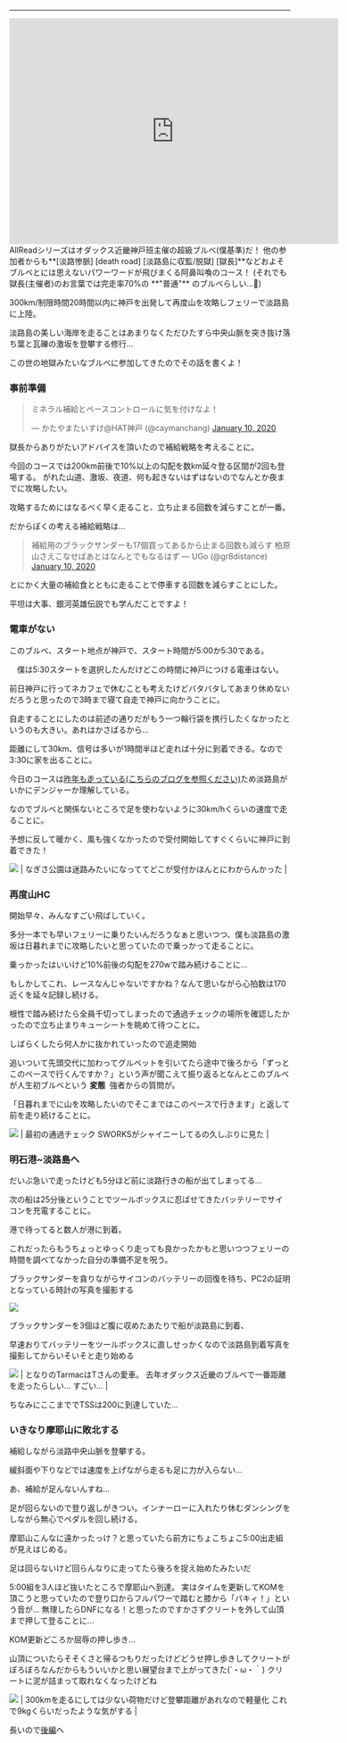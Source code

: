 ---

<iframe allowtransparency="true" frameborder="0" height="405" scrolling="no" src="https://www.strava.com/activities/3002009057/embed/3f3a4528ac549fe96c12ab63f916e4fa0074bd99" width="590"></iframe>
AllReadシリーズはオダックス近畿神戸班主催の超級ブルベ(僕基準)だ！
他の参加者からも**[淡路惨脈] [death road] [淡路島に収監/脱獄] [獄長]**などおよそブルベとには思えないパワーワードが飛びまくる阿鼻叫喚のコース！
(それでも獄長(主催者)のお言葉では完走率70%の **"普通"** のブルベらしい...🤔)

300km/制限時間20時間以内に神戸を出発して再度山を攻略しフェリーで淡路島に上陸。

淡路島の美しい海岸を走ることはあまりなくただひたすら中央山脈を突き抜け落ち葉と瓦礫の激坂を登攀する修行...

この世の地獄みたいなブルベに参加してきたのでその話を書くよ！



### 事前準備

<blockquote class="twitter-tweet"><p lang="ja" dir="ltr">ミネラル補給とペースコントロールに気を付けなよ！</p>&mdash; かたやまたいすけ@HAT神戸 (@caymanchang) <a href="https://twitter.com/caymanchang/status/1215596533334200325?ref_src=twsrc%5Etfw">January 10, 2020</a></blockquote> <script async src="https://platform.twitter.com/widgets.js" charset="utf-8"></script>

獄長からありがたいアドバイスを頂いたので補給戦略を考えることに。

今回のコースでは200km前後で10%以上の勾配を数km延々登る区間が2回も登場する。
がれた山道、激坂、夜道、何も起きないはずはないのでなんとか夜までに攻略したい。

攻略するためにはなるべく早く走ること、立ち止まる回数を減らすことが一番。

だからぼくの考える補給戦略は...


> 補給用のブラックサンダーも17個買ってあるから止まる回数も減らす
> 柏原山さえこなせばあとはなんとでもなるはず
> — UGo (@gr8distance) [January 10, 2020](https://twitter.com/gr8distance/status/1215591610995490816?ref_src=twsrc%5Etfw)

とにかく大量の補給食とともに走ることで停車する回数を減らすことにした。

平坦は大事、銀河英雄伝説でも学んだことですよ！



### 電車がない

このブルベ、スタート地点が神戸で、スタート時間が5:00か5:30である。

　僕は5:30スタートを選択したんだけどこの時間に神戸につける電車はない。



前日神戸に行ってネカフェで休むことも考えたけどバタバタしてあまり休めないだろうと思ったので3時まで寝て自走で神戸に向かうことに。

自走することにしたのは前述の通りだがもう一つ輪行袋を携行したくなかったというのも大きい。あれはかさばるから...



距離にして30km、信号は多いが1時間半ほど走れば十分に到着できる。なので3:30に家を出ることに。

今日のコースは[昨年も走っている(こちらのブログを参照ください)](https://blog.great-distance.com/2019/10/granfondoextrastage.html)ため淡路島がいかにデンジャーか理解している。

なのでブルベと関係ないところで足を使わないように30km/hくらいの速度で走ることに。

予想に反して暖かく、風も強くなかったので受付開始してすぐくらいに神戸に到着できた！

[![](https://1.bp.blogspot.com/-x8bx7yqJz3A/Xh6KfmUuX0I/AAAAAAAAAnM/EXT1rMkV4HIbKtW2PKRIdppdLA_byxaLwCPcBGAYYCw/s320/IMG_20200111_050603.jpg)](https://1.bp.blogspot.com/-x8bx7yqJz3A/Xh6KfmUuX0I/AAAAAAAAAnM/EXT1rMkV4HIbKtW2PKRIdppdLA_byxaLwCPcBGAYYCw/s1600/IMG_20200111_050603.jpg)
| なぎさ公園は迷路みたいになっててどこが受付かほんとにわからんかった |



### 再度山HC

開始早々、みんなすごい飛ばしていく。

多分一本でも早いフェリーに乗りたいんだろうなぁと思いつつ、僕も淡路島の激坂は日暮れまでに攻略したいと思っていたので乗っかって走ることに。



乗っかったはいいけど10%前後の勾配を270wで踏み続けることに...

もしかしてこれ、レースなんじゃないですかね？なんて思いながら心拍数は170近くを延々記録し続ける。



根性で踏み続けたら全員千切ってしまったので通過チェックの場所を確認したかったので立ち止まりキューシートを眺めて待つことに。

しばらくしたら何人かに抜かれていったので追走開始



追いついて先頭交代に加わってグルペットを引いてたら途中で後ろから「ずっとこのペースで行くんですか？」という声が聞こえて振り返るとなんとこのブルベが人生初ブルベという **変態** &nbsp;強者からの質問が。



「日暮れまでに山を攻略したいのでそこまではこのペースで行きます」と返して前を走り続けることに。



[![](https://1.bp.blogspot.com/-sKJWj4PvHtY/Xh6KgnLhGpI/AAAAAAAAAlI/IV7X5ebQesU_gdbPmvnsv2J_FyGOdxrXgCNcBGAsYHQ/s320/IMG_20200111_060451.jpg)](https://1.bp.blogspot.com/-sKJWj4PvHtY/Xh6KgnLhGpI/AAAAAAAAAlI/IV7X5ebQesU_gdbPmvnsv2J_FyGOdxrXgCNcBGAsYHQ/s1600/IMG_20200111_060451.jpg)
| 最初の通過チェック
SWORKSがシャイニーしてるの久しぶりに見た |



### 明石港~淡路島へ

だいぶ急いで走ったけども5分ほど前に淡路行きの船が出てしまってる...



次の船は25分後ということでツールボックスに忍ばせてきたバッテリーでサイコンを充電することに。



港で待ってると数人が港に到着。

これだったらもうちょっとゆっくり走っても良かったかもと思いつつフェリーの時間を調べてなかった自分の準備不足を呪う。


ブラックサンダーを貪りながらサイコンのバッテリーの回復を待ち、PC2の証明となっている時計の写真を撮影する


[![](https://1.bp.blogspot.com/-RCrmzH_A4jo/Xh6Kh9jshcI/AAAAAAAAAnQ/bV0SmNlSrLMGHzSDZD60YMWSGJYhK9nUgCEwYBhgL/s320/IMG_20200111_081930.jpg)](https://1.bp.blogspot.com/-RCrmzH_A4jo/Xh6Kh9jshcI/AAAAAAAAAnQ/bV0SmNlSrLMGHzSDZD60YMWSGJYhK9nUgCEwYBhgL/s1600/IMG_20200111_081930.jpg)

ブラックサンダーを3個ほど腹に収めたあたりで船が淡路島に到着、

早速おりてバッテリーをツールボックスに直しせっかくなので淡路島到着写真を撮影してからいそいそと走り始める

[![](https://1.bp.blogspot.com/-1hsQKmRNxu8/Xh6Kn8iqtNI/AAAAAAAAAnA/UnAld3bouok4se5nDqirpf0nJyPq3gLJwCEwYBhgL/s320/IMG_20200111_232314_847.jpg)](https://1.bp.blogspot.com/-1hsQKmRNxu8/Xh6Kn8iqtNI/AAAAAAAAAnA/UnAld3bouok4se5nDqirpf0nJyPq3gLJwCEwYBhgL/s1600/IMG_20200111_232314_847.jpg)
| となりのTarmacはTさんの愛車。
去年オダックス近畿のブルベで一番距離を走ったらしい...
すごい... |

ちなみにここまででTSSは200に到達していた...


### いきなり摩耶山に敗北する

補給しながら淡路中央山脈を登攀する。



緩斜面や下りなどでは速度を上げながら走るも足に力が入らない...



あ、補給が足んないんすね...

足が回らないので登り返しがきつい。インナーローに入れたり休むダンシングをしながら無心でペダルを回し続ける。



摩耶山こんなに遠かったっけ？と思っていたら前方にちょこちょこ5:00出走組が見えはじめる。

足は回らないけど回らんなりに走ってたら後ろを捉え始めたみたいだ

5:00組を3人ほど抜いたところで摩耶山へ到達。
実はタイムを更新してKOMを頂こうと思っていたので登り口からフルパワーで踏むと膝から「バキィ！」という音が...
無理したらDNFになる！と思ったのですかさずクリートを外して山頂まで押して登ることに...

KOM更新どころか屈辱の押し歩き...

山頂についたらそそくさと帰るつもりだったけどどうせ押し歩きしてクリートがぼろぼろなんだからもういいかと思い展望台まで上がってきた(´・ω・｀)
クリートに泥が詰まって取れなくなったけどね

[![](https://1.bp.blogspot.com/-rcCq56qqqbM/Xh6KiB2ywgI/AAAAAAAAAnU/srP6Gb-k6KcRUe7Bw0te5x0fyrrWpijQQCPcBGAYYCw/s320/IMG_20200111_101653.jpg)](https://1.bp.blogspot.com/-rcCq56qqqbM/Xh6KiB2ywgI/AAAAAAAAAnU/srP6Gb-k6KcRUe7Bw0te5x0fyrrWpijQQCPcBGAYYCw/s1600/IMG_20200111_101653.jpg)
| 300kmを走るにしては少ない荷物だけど登攀距離があれなので軽量化
これで9kgくらいだったような気がする |

長いので[後編](https://blog.great-distance.com/2020/01/brm111-allroad-300km_16.html)へ
